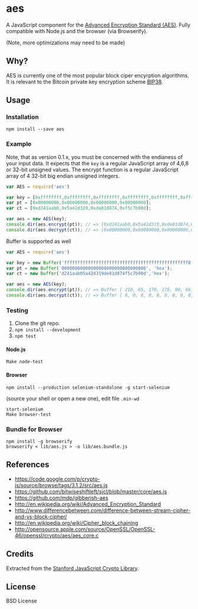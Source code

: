 aes
===

A JavaScript component for the [Advanced Encryption Standard (AES)](http://en.wikipedia.org/wiki/Advanced_Encryption_Standard). Fully compatible with Node.js and the browser (via Browserify).

(Note, more optimizations may need to be made)


Why?
----

AES is currently one of the most popular block ciper encyrption algorithms. It is relevant to the Bitcoin private key encryption scheme [BIP38](https://github.com/bitcoin/bips/blob/master/bip-0038.mediawiki).


Usage
-----

### Installation

    npm install --save aes


### Example

Note, that as version 0.1.x, you must be concerned with the endianess of your input data. It expects that the `key` is a regular JavaScript array of 4,6,8 or 32-bit unsigned values. The encrypt function is a regular JavaScript array of 4 32-bit big endian unsigned integers.

```js
var AES = require('aes')

var key = [0xffffffff,0xffffffff,0xffffffff,0xffffffff,0xffffffff,0xfffffff8];
var pt = [0x00000000,0x00000000,0x00000000,0x00000000];
var ct = [0xd241aab0,0x5a42d319,0xde81d874,0xf5c7b90d];

var aes = new AES(key);
console.dir(aes.encrypt(pt)); // => [0xd241aab0,0x5a42d319,0xde81d874,0xf5c7b90d]
console.dir(aes.decrypt(ct)); // => [0x00000000,0x00000000,0x00000000,0x00000000]
```

Buffer is supported as well

```js
var AES = require('aes')

var key = new Buffer('fffffffffffffffffffffffffffffffffffffffffffffff8', 'hex');
var pt = new Buffer('00000000000000000000000000000000', 'hex');
var ct = new Buffer('d241aab05a42d319de81d874f5c7b90d','hex');

var aes = new AES(key);
console.dir(aes.encrypt(pt)); // => Buffer [ 210, 65, 170, 176, 90, 66, 211, 25, 222, 129, 216, 116, 245, 199, 185, 13 ]
console.dir(aes.decrypt(ct)); // => Buffer [ 0, 0, 0, 0, 0, 0, 0, 0, 0, 0, 0, 0, 0, 0, 0, 0 ]
``` 

### Testing

1. Clone the git repo.
2. `npm install --development`
3. `npm test`

#### Node.js

    Make node-test

#### Browser

    npm install --production selenium-standalone -g start-selenium

(source your shell or open a new one), edit file `.min-wd`

    start-selenium
    Make browser-test


### Bundle for Browser

    npm install -g browserify
    browserify < lib/aes.js > -o lib/aes.bundle.js


References
----------
- https://code.google.com/p/crypto-js/source/browse/tags/3.1.2/src/aes.js
- https://github.com/bitwiseshiftleft/sjcl/blob/master/core/aes.js
- https://github.com/mdp/gibberish-aes
- http://en.wikipedia.org/wiki/Advanced_Encryption_Standard
- http://www.differencebetween.com/difference-between-stream-cipher-and-vs-block-cipher/
- http://en.wikipedia.org/wiki/Cipher_block_chaining
- http://opensource.apple.com/source/OpenSSL/OpenSSL-46/openssl/crypto/aes/aes_core.c



Credits
-------

Extracted from the [Stanford JavaScript Crypto Library](https://github.com/bitwiseshiftleft/sjcl).


License
-------

BSD License

